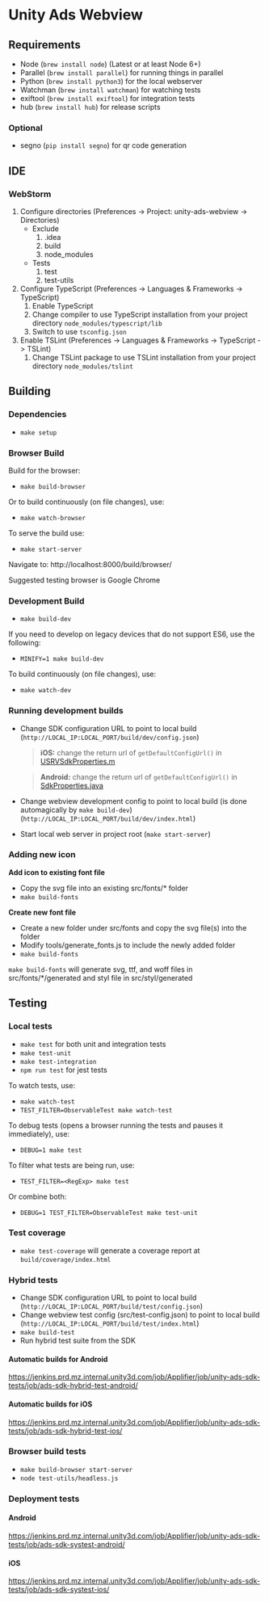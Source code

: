 # Unity Ads Webview

## Requirements

- Node (`brew install node`) (Latest or at least Node 6+)
- Parallel (`brew install parallel`) for running things in parallel
- Python (`brew install python3`) for the local webserver
- Watchman (`brew install watchman`) for watching tests
- exiftool (`brew install exiftool`) for integration tests
- hub (`brew install hub`) for release scripts

### Optional

- segno (`pip install segno`) for qr code generation

## IDE

### WebStorm

1. Configure directories (Preferences -> Project: unity-ads-webview -> Directories)
	- Exclude
		1. .idea
		2. build
		3. node_modules
	- Tests
		1. test
		2. test-utils
2. Configure TypeScript (Preferences -> Languages & Frameworks -> TypeScript)
	1. Enable TypeScript
	2. Change compiler to use TypeScript installation from your project directory `node_modules/typescript/lib`
	3. Switch to use `tsconfig.json`
3. Enable TSLint (Preferences -> Languages & Frameworks -> TypeScript -> TSLint)
	1. Change TSLint package to use TSLint installation from your project directory `node_modules/tslint`

## Building

### Dependencies

- `make setup`

### Browser Build

Build for the browser:

- `make build-browser`

Or to build continuously (on file changes), use:

- `make watch-browser`

To serve the build use: 

- `make start-server`

Navigate to: http://localhost:8000/build/browser/

Suggested testing browser is Google Chrome

### Development Build

- `make build-dev`

If you need to develop on legacy devices that do not support ES6, use the following:

- `MINIFY=1 make build-dev`

To build continuously (on file changes), use:

- `make watch-dev`

### Running development builds

- Change SDK configuration URL to point to local build (`http://LOCAL_IP:LOCAL_PORT/build/dev/config.json`)
  >**iOS:** change the return url of `getDefaultConfigUrl()` in [USRVSdkProperties.m](https://github.com/Applifier/unity-ads-ios/blob/master/UnityServices/Core/Properties/USRVSdkProperties.m)

  >**Android:** change the return url of `getDefaultConfigUrl()` in [SdkProperties.java](https://github.com/Applifier/unity-ads-android/blob/master/lib/src/main/java/com/unity3d/services/core/properties/SdkProperties.java)
- Change webview development config to point to local build (is done automagically by `make build-dev`) (`http://LOCAL_IP:LOCAL_PORT/build/dev/index.html`)
- Start local web server in project root (`make start-server`)

### Adding new icon
 **Add icon to existing font file**
 - Copy the svg file into an existing src/fonts/* folder
 - `make build-fonts`

 **Create new font file**
 - Create a new folder under src/fonts and copy the svg file(s) into the folder
 - Modify tools/generate_fonts.js to include the newly added folder
 - `make build-fonts`

`make build-fonts` will generate svg, ttf, and woff files in src/fonts/*/generated and styl file in src/styl/generated

## Testing

### Local tests

- `make test` for both unit and integration tests
- `make test-unit`
- `make test-integration`
- `npm run test` for jest tests

To watch tests, use:

- `make watch-test`
- `TEST_FILTER=ObservableTest make watch-test`

To debug tests (opens a browser running the tests and pauses it immediately), use:

- `DEBUG=1 make test`

To filter what tests are being run, use:

- `TEST_FILTER=<RegExp> make test`

Or combine both:

- `DEBUG=1 TEST_FILTER=ObservableTest make test-unit`

### Test coverage

- `make test-coverage` will generate a coverage report at `build/coverage/index.html`

### Hybrid tests

- Change SDK configuration URL to point to local build (`http://LOCAL_IP:LOCAL_PORT/build/test/config.json`)
- Change webview test config (src/test-config.json) to point to local build (`http://LOCAL_IP:LOCAL_PORT/build/test/index.html`)
- `make build-test`
- Run hybrid test suite from the SDK

#### Automatic builds for Android

https://jenkins.prd.mz.internal.unity3d.com/job/Applifier/job/unity-ads-sdk-tests/job/ads-sdk-hybrid-test-android/

#### Automatic builds for iOS

https://jenkins.prd.mz.internal.unity3d.com/job/Applifier/job/unity-ads-sdk-tests/job/ads-sdk-hybrid-test-ios/

### Browser build tests

- `make build-browser start-server`
- `node test-utils/headless.js`

### Deployment tests

#### Android
https://jenkins.prd.mz.internal.unity3d.com/job/Applifier/job/unity-ads-sdk-tests/job/ads-sdk-systest-android/

#### iOS
https://jenkins.prd.mz.internal.unity3d.com/job/Applifier/job/unity-ads-sdk-tests/job/ads-sdk-systest-ios/

